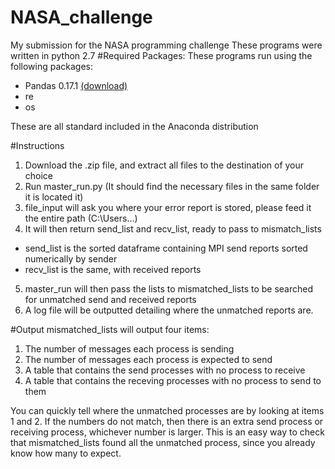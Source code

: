 # NASA_challenge
My submission for the NASA programming challenge
These programs were written in python 2.7
#Required Packages:
These programs run using the following packages:
* Pandas 0.17.1 [(download)](https://pypi.python.org/pypi/pandas/0.17.1/#downloads)
* re
* os

These are all standard included in the Anaconda distribution

#Instructions
1. Download the .zip file, and extract all files to the destination of your choice
2. Run master_run.py (It should find the necessary files in the same folder it is located it)
3. file_input will ask you where your error report is stored, please feed it the entire path (C:\Users\...)
4. It will then return send_list and recv_list, ready to pass to mismatch_lists
  * send_list is the sorted dataframe containing MPI send reports sorted numerically by sender
  * recv_list is the same, with received reports
5. master_run will then pass the lists to mismatched_lists to be searched for unmatched send and received reports
6. A log file will be outputted detailing where the unmatched reports are. 


#Output
mismatched_lists will output four items:
1. The number of messages each process is sending
2. The number of messages each process is expected to send
3. A table that contains the send processes with no process to receive
4. A table that contains the receving processes with no process to send to them

You can quickly tell where the unmatched processes are by looking at items 1 and 2. If the numbers do not match, then there is an extra send process or receiving process, whichever number is larger. This is an easy way to check that mismatched_lists found all the unmatched process, since you already know how many to expect. 


